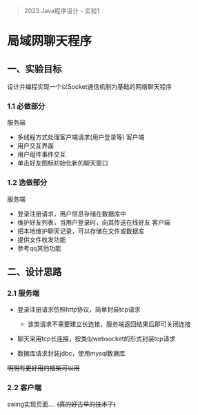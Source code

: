 > 2023 Java程序设计 - 实验1
> 
# 局域网聊天程序
## 一、实验目标
设计并编程实现一个以Socket通信机制为基础的网络聊天程序
### 1.1 必做部分
服务端
* 多线程方式处理客户端请求(用户登录等)
客户端
* 用户交互界面
* 用户组件事件交互
* 单击好友图标初始化新的聊天窗口
### 1.2 选做部分
服务端
* 登录注册请求，用户信息存储在数据库中
* 维护好友列表，当用户登录时，向其传送在线好友
客户端
* 把本地维护聊天记录，可以存储在文件或数据库
* 提供文件收发功能
* 参考qq其他功能

## 二、设计思路
### 2.1 服务端
* 登录注册请求仿照http协议，简单封装tcp请求 
  * 该类请求不需要建立长连接，服务端返回结果后即可关闭连接
  
* 聊天采用tcp长连接，按类似websocket的形式封装tcp请求

* 数据库请求封装jdbc，使用mysql数据库

~~明明有更好用的框架可以用~~

### 2.2 客户端
swing实现页面....
~~(真的好古早的技术了)~~